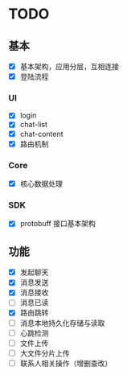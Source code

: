 # TODO

## 基本

- [x] 基本架构，应用分层，互相连接
- [x] 登陆流程

### UI

- [x] login
- [x] chat-list
- [x] chat-content
- [x] 路由机制

### Core

- [x] 核心数据处理

### SDK

- [x] protobuff 接口基本架构

## 功能

- [x] 发起聊天
- [x] 消息发送
- [x] 消息接收
- [ ] 消息已读
- [x] 路由跳转
- [ ] 消息本地持久化存储与读取
- [ ] 心跳检测
- [ ] 文件上传
- [ ] 大文件分片上传
- [ ] 联系人相关操作（增删查改）

